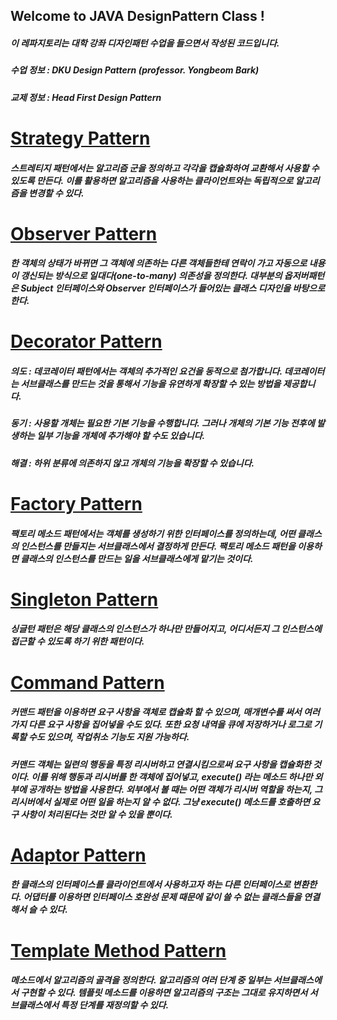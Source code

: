 ## Welcome to JAVA DesignPattern Class !
##### 이 레파지토리는 대학 강좌 디자인패턴 수업을 들으면서 작성된 코드입니다.
##### 수업 정보 : DKU Design Pattern (professor. Yongbeom Bark)
##### 교제 정보 : Head First Design Pattern

# [Strategy Pattern](./StrategyPattern)
##### 스트레티지 패턴에서는 알고리즘 군을 정의하고 각각을 캡슐화하여 교환해서 사용할 수 있도록 만든다. 이를 활용하면 알고리즘을 사용하는 클라이언트와는 독립적으로 알고리즘을 변경할 수 있다.

# [Observer Pattern](./ObserverPattern)
##### 한 객체의 상태가 바뀌면 그 객체에 의존하는 다른 객체들한테 연락이 가고 자동으로 내용이 갱신되는 방식으로 일대다(one-to-many) 의존성을 정의한다. 대부분의 옵저버패턴은 Subject 인터페이스와 Observer 인터페이스가 들어있는 클래스 디자인을 바탕으로 한다.

# [Decorator Pattern](./DecoratorPattern)
##### 의도 : 데코레이터 패턴에서는 객체의 추가적인 요건을 동적으로 첨가합니다. 데코레이터는 서브클래스를 만드는 것을 통해서 기능을 유연하게 확장할 수 있는 방법을 제공합니다.
##### 동기 : 사용할 개체는 필요한 기본 기능을 수행합니다. 그러나 개체의 기본 기능 전후에 발생하는 일부 기능을 개체에 추가해야 할 수도 있습니다.
##### 해결 : 하위 분류에 의존하지 않고 개체의 기능을 확장할 수 있습니다.

# [Factory Pattern](./FactoryPattern)
##### 팩토리 메소드 패턴에서는 객체를 생성하기 위한 인터페이스를 정의하는데, 어떤 클래스의 인스턴스를 만들지는 서브클래스에서 결정하게 만든다. 팩토리 메소드 패턴을 이용하면 클래스의 인스턴스를 만드는 일을 서브클래스에게 맡기는 것이다.

# [Singleton Pattern](./SingletonPattern)
##### 싱글턴 패턴은 해당 클래스의 인스턴스가 하나만 만들어지고, 어디서든지 그 인스턴스에 접근할 수 있도록 하기 위한 패턴이다.

# [Command Pattern](./CommandPattern)
##### 커맨드 패턴을 이용하면 요구 사항을 객체로 캡슐화 할 수 있으며, 매개변수를 써서 여러 가지 다른 요구 사항을 집어넣을 수도 있다. 또한 요청 내역을 큐에 저장하거나 로그로 기록할 수도 있으며, 작업취소 기능도 지원 가능하다.
##### 커맨드 객체는 일련의 행동을 특정 리시버하고 연결시킴으로써 요구 사항을 캡슐화한 것이다. 이를 위해 행동과 리시버를 한 객체에 집어넣고, execute() 라는 메소드 하나만 외부에 공개하는 방법을 사용한다. 외부에서 볼 때는 어떤 객체가 리시버 역할을 하는지, 그 리시버에서 실제로 어떤 일을 하는지 알 수 없다. 그냥 execute() 메소드를 호출하면 요구 사항이 처리된다는 것만 알 수 있을 뿐이다.

# [Adaptor Pattern](./AdaptorPattern)
##### 한 클래스의 인터페이스를 클라이언트에서 사용하고자 하는 다른 인터페이스로 변환한다. 어댑터를 이용하면 인터페이스 호완성 문제 때문에 같이 쓸 수 없는 클래스들을 연결해서 슬 수 있다.

# [Template Method Pattern](./TemplateMethodPattern)
##### 메소드에서 알고리즘의 골격을 정의한다. 알고리즘의 여러 단계 중 일부는 서브클래스에서 구현할 수 있다. 템플릿 메소드를 이용하면 알고리즘의 구조는 그대로 유지하면서 서브클래스에서 특정 단계를 재정의할 수 있다.